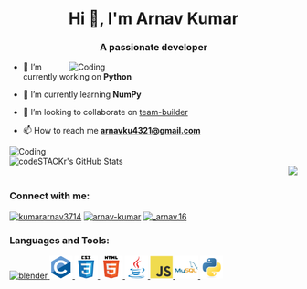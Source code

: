 <h1 align="center">Hi 👋, I'm Arnav Kumar </h1>
<h3 align="center">A passionate developer</h3>
<img  align="right" alt="Coding" width="400" src="https://media.giphy.com/media/v1.Y2lkPTc5MGI3NjExYzI3aXZic3NxeXk4MzN3b3Uzdng1aGUxZzhkdjY1dDZnc3RmaGVwciZlcD12MV9pbnRlcm5hbF9naWZfYnlfaWQmY3Q9Zw/v5xYHQh2y8AiQ/giphy.gif">

- 🔭 I’m currently working on **Python**

- 🌱 I’m currently learning **NumPy**

- 👯 I’m looking to collaborate on [team-builder](https://github.com/kumararnav0/Valorant-Team-Maker)

- 📫 How to reach me **arnavku4321@gmail.com**
<img align="left" alt="Coding" width="400" >
<img alt="codeSTACKr's GitHub Stats" src="https://github-readme-stats.vercel.app/api?username=kumararnav0&show_icons=true&hide_border=false&title_color=ff652f&icon_color=FFE400&bg_color=09131B&text_color=ffffff&border_color=0c1a25" />
</div>
<div align="right">
 <a href="https://git.io/streak-stats"><img src="https://streak-stats.demolab.com?user=kumararnav0&theme=dark"/></a>
</div>
<h3 align="left">Connect with me:</h3>   
<p align="left">
<a href="https://twitter.com/kumararnav3714" target="blank"><img align="center" src="https://raw.githubusercontent.com/rahuldkjain/github-profile-readme-generator/master/src/images/icons/Social/twitter.svg" alt="kumararnav3714" height="30" width="40" /></a>
<a href="https://linkedin.com/in/arnavkumar" target="blank"><img align="center" src="https://raw.githubusercontent.com/rahuldkjain/github-profile-readme-generator/master/src/images/icons/Social/linked-in-alt.svg" alt="arnav-kumar" height="30" width="40" /></a>
<a href="https://instagram.com/_arnav.16" target="blank"><img align="center" src="https://raw.githubusercontent.com/rahuldkjain/github-profile-readme-generator/master/src/images/icons/Social/instagram.svg" alt="_arnav.16" height="30" width="40" /></a>
</p>

<h3 align="left">Languages and Tools:</h3>
<p align="left"> <a href="https://www.blender.org/" target="_blank" rel="noreferrer"> <img src="https://download.blender.org/branding/community/blender_community_badge_white.svg" alt="blender" width="40" height="40"/> </a> <a href="https://www.cprogramming.com/" target="_blank" rel="noreferrer"> <img src="https://raw.githubusercontent.com/devicons/devicon/master/icons/c/c-original.svg" alt="c" width="40" height="40"/> </a> <a href="https://www.w3schools.com/css/" target="_blank" rel="noreferrer"> <img src="https://raw.githubusercontent.com/devicons/devicon/master/icons/css3/css3-original-wordmark.svg" alt="css3" width="40" height="40"/> </a> <a href="https://www.w3.org/html/" target="_blank" rel="noreferrer"> <img src="https://raw.githubusercontent.com/devicons/devicon/master/icons/html5/html5-original-wordmark.svg" alt="html5" width="40" height="40"/> </a> <a href="https://www.java.com" target="_blank" rel="noreferrer"> <img src="https://raw.githubusercontent.com/devicons/devicon/master/icons/java/java-original.svg" alt="java" width="40" height="40"/> </a> <a href="https://developer.mozilla.org/en-US/docs/Web/JavaScript" target="_blank" rel="noreferrer"> <img src="https://raw.githubusercontent.com/devicons/devicon/master/icons/javascript/javascript-original.svg" alt="javascript" width="40" height="40"/> </a> <a href="https://www.mysql.com/" target="_blank" rel="noreferrer"> <img src="https://raw.githubusercontent.com/devicons/devicon/master/icons/mysql/mysql-original-wordmark.svg" alt="mysql" width="40" height="40"/> </a> <a href="https://www.python.org" target="_blank" rel="noreferrer"> <img src="https://raw.githubusercontent.com/devicons/devicon/master/icons/python/python-original.svg" alt="python" width="40" height="40"/> </a> </p>



   


